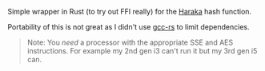 Simple wrapper in Rust (to try out FFI really) for the [Haraka](https://github.com/kste/haraka) hash function.

Portability of this is not great as I didn't use [gcc-rs](https://github.com/alexcrichton/gcc-rs) to limit dependencies.

> Note: You _need_ a processor with the appropriate SSE and AES instructions. For example my 2nd gen i3 can't run it but my 3rd gen i5 can.
